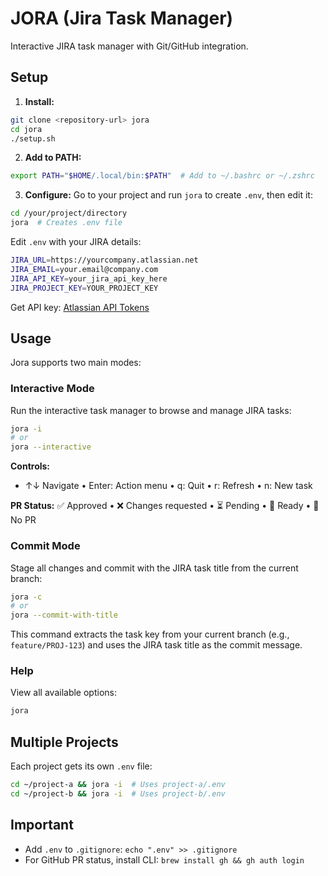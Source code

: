 # JORA (Jira Task Manager)

Interactive JIRA task manager with Git/GitHub integration.

## Setup

1. **Install:**

```bash
git clone <repository-url> jora
cd jora
./setup.sh
```

2. **Add to PATH:**

```bash
export PATH="$HOME/.local/bin:$PATH"  # Add to ~/.bashrc or ~/.zshrc
```

3. **Configure:** Go to your project and run `jora` to create `.env`, then edit it:

```bash
cd /your/project/directory
jora  # Creates .env file
```

Edit `.env` with your JIRA details:

```bash
JIRA_URL=https://yourcompany.atlassian.net
JIRA_EMAIL=your.email@company.com
JIRA_API_KEY=your_jira_api_key_here
JIRA_PROJECT_KEY=YOUR_PROJECT_KEY
```

Get API key: [Atlassian API Tokens](https://id.atlassian.com/manage-profile/security/api-tokens)

## Usage

Jora supports two main modes:

### Interactive Mode

Run the interactive task manager to browse and manage JIRA tasks:

```bash
jora -i
# or
jora --interactive
```

**Controls:**

- ↑↓ Navigate • Enter: Action menu • q: Quit • r: Refresh • n: New task

**PR Status:** ✅ Approved • ❌ Changes requested • ⏳ Pending • 🚀 Ready • 📝 No PR

### Commit Mode

Stage all changes and commit with the JIRA task title from the current branch:

```bash
jora -c
# or
jora --commit-with-title
```

This command extracts the task key from your current branch (e.g., `feature/PROJ-123`) and uses the JIRA task title as the commit message.

### Help

View all available options:

```bash
jora
```

## Multiple Projects

Each project gets its own `.env` file:

```bash
cd ~/project-a && jora -i  # Uses project-a/.env
cd ~/project-b && jora -i  # Uses project-b/.env
```

## Important

- Add `.env` to `.gitignore`: `echo ".env" >> .gitignore`
- For GitHub PR status, install CLI: `brew install gh && gh auth login`
